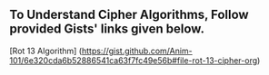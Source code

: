 ## To Understand Cipher Algorithms, Follow provided Gists' links given below.
  
   [Rot 13 Algorithm] (https://gist.github.com/Anim-101/6e320cda6b52886541ca63f7fc49e56b#file-rot-13-cipher-org)
